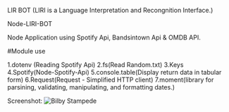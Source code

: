LIR BOT (LIRI is a Language Interpretation and Recongnition Interface.)

Node-LIRI-BOT

Node Application using Spotify Api, Bandsintown Api & OMDB API.

#Module use

  1.dotenv (Reading Spotify Api)
  2.fs(Read Random.txt)
  3.Keys
  4.Spotify(Node-Spotify-Api)
  5.console.table(Display return data in tabular form)
  6.Request(Request - Simplified HTTP client)
  7.moment(library for parsining, validating, manipulating, and formatting dates.)
  
Screenshot:
![Bilby Stampede](https://www.bing.com/th?id=OIP.h5nBtx0xE36kFRq0Ej0wGgHaHa&w=195&h=195&c=7&o=5&dpr=1.5&pid=1.7)
